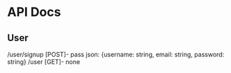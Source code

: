 # API Docs
## User
/user/signup [POST]- pass json: {username: string, email: string, password: string}
/user [GET]- none